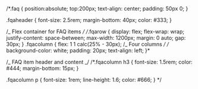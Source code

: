 /\*.faq {
position:absolute;
top:200px;
text-align: center;
padding: 50px 0;
}

.fqaheader {
font-size: 2.5rem;
margin-bottom: 40px;
color: #333;
}

/_ Flex container for FAQ items _/
/_.fqarow {
display: flex;
flex-wrap: wrap;
justify-content: space-between;
max-width: 1200px;
margin: 0 auto;
gap: 30px;
}
.fqacolumn {
flex: 1 1 calc(25% - 30px);
/_ Four columns _/
/_ background-color: white;
padding: 20px;
text-align: left;
}\*

/_ FAQ item header and content _/
/\*.fqacolumn h3 {
font-size: 1.5rem;
color: #444;
margin-bottom: 15px;
}

.fqacolumn p {
font-size: 1rem;
line-height: 1.6;
color: #666;
}
\*/
